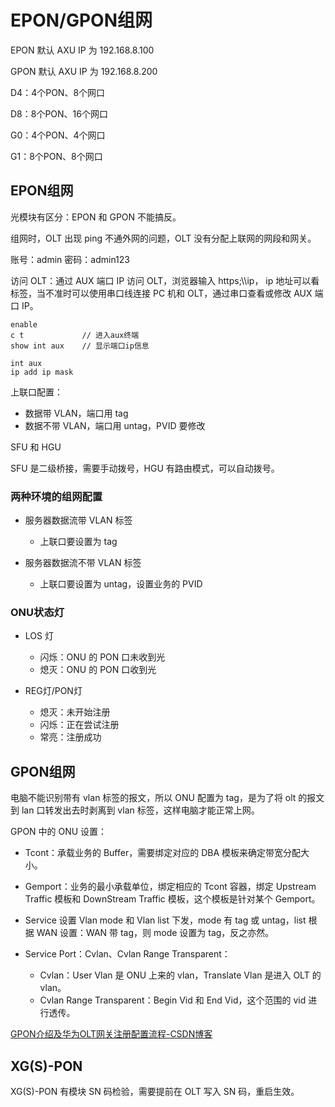 # EPON/GPON组网

EPON 默认 AXU IP 为 192.168.8.100

GPON 默认 AXU IP 为 192.168.8.200

D4：4个PON、8个网口

D8：8个PON、16个网口

G0：4个PON、4个网口

G1：8个PON、8个网口

## EPON组网

光模块有区分：EPON 和 GPON 不能搞反。

组网时，OLT 出现 ping 不通外网的问题，OLT 没有分配上联网的网段和网关。

账号：admin 密码：admin123

访问 OLT：通过 AUX 端口 IP 访问 OLT，浏览器输入 https;\\\ip， ip 地址可以看标签，当不准时可以使用串口线连接 PC 机和 OLT，通过串口查看或修改 AUX 端口 IP。

```shell
enable			
c t				// 进入aux终端
show int aux	// 显示端口ip信息

int aux
ip add ip mask
```

上联口配置：

*   数据带 VLAN，端口用 tag
*   数据不带 VLAN，端口用 untag，PVID 要修改

SFU 和 HGU

SFU 是二级桥接，需要手动拨号，HGU 有路由模式，可以自动拨号。

### 两种环境的组网配置

*   服务器数据流带 VLAN 标签

    *   上联口要设置为 tag
*   服务器数据流不带 VLAN 标签

    *   上联口要设置为 untag，设置业务的 PVID

### ONU状态灯

*   LOS 灯

    *   闪烁：ONU 的 PON 口未收到光
    *   熄灭：ONU 的 PON 口收到光
*   REG灯/PON灯

    *   熄灭：未开始注册
    *   闪烁：正在尝试注册
    *   常亮：注册成功

## GPON组网

电脑不能识别带有 vlan 标签的报文，所以 ONU 配置为 tag，是为了将 olt 的报文到 lan 口转发出去时剥离到 vlan 标签，这样电脑才能正常上网。

GPON 中的 ONU 设置：

*   Tcont：承载业务的 Buffer，需要绑定对应的 DBA 模板来确定带宽分配大小。

*   Gemport：业务的最小承载单位，绑定相应的 Tcont 容器，绑定 Upstream Traffic 模板和 DownStream Traffic 模板，这个模板是针对某个 Gemport。

*   Service 设置 Vlan mode 和 Vlan list 下发，mode 有 tag 或 untag，list 根据 WAN 设置：WAN 带 tag，则 mode 设置为 tag，反之亦然。

*   Service Port：Cvlan、Cvlan Range Transparent：
    *   Cvlan：User Vlan 是 ONU 上来的 vlan，Translate Vlan 是进入 OLT 的 vlan。
    *   Cvlan Range Transparent：Begin Vid 和 End Vid，这个范围的 vid 进行透传。

[GPON介绍及华为OLT网关注册配置流程-CSDN博客](https://blog.csdn.net/zhouzhaoxiong1227/article/details/79244862)

## XG(S)-PON

XG(S)-PON 有模块 SN 码检验，需要提前在 OLT 写入 SN 码，重启生效。
